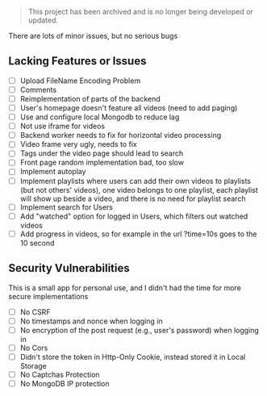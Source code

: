 > This project has been archived and is no longer being developed or updated. 


There are lots of minor issues, but no serious bugs

## Lacking Features or Issues

- [ ] Upload FileName Encoding Problem
- [ ] Comments
- [ ] Reimplementation of parts of the backend
- [ ] User's homepage doesn't feature all videos (need to add paging)
- [ ] Use and configure local Mongodb to reduce lag
- [ ] Not use iframe for videos
- [ ] Backend worker needs to fix for horizontal video processing
- [ ] Video frame very ugly, needs to fix
- [ ] Tags under the video page should lead to search
- [ ] Front page random implementation bad, too slow
- [ ] Implement autoplay
- [ ] Implement playlists where users can add their own videos to playlists (but not others' videos), one video belongs to one playlist, each playlist will show up beside a video, and there is no need for playlist search
- [ ] Implement search for Users
- [ ] Add "watched" option for logged in Users, which filters out watched videos
- [ ] Add progress in videos, so for example in the url ?time=10s goes to the 10 second

## Security Vulnerabilities

This is a small app for personal use, and I didn't had the time for more secure implementations

- [ ] No CSRF
- [ ] No timestamps and nonce when logging in
- [ ] No encryption of the post request (e.g., user's password) when logging in
- [ ] No Cors
- [ ] Didn't store the token in Http-Only Cookie, instead stored it in Local Storage
- [ ] No Captchas Protection
- [ ] No MongoDB IP protection
